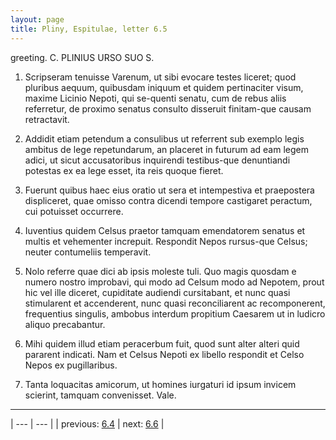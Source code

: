 ```yaml
---
layout: page
title: Pliny, Espitulae, letter 6.5
---
```


greeting. C. PLINIUS URSO SUO S.



1. Scripseram tenuisse Varenum, ut sibi evocare testes liceret; quod pluribus aequum, quibusdam iniquum et quidem pertinaciter visum, maxime Licinio Nepoti, qui se-quenti senatu, cum de rebus aliis referretur, de proximo senatus consulto disseruit finitam-que causam retractavit.



2. Addidit etiam petendum a consulibus ut referrent sub exemplo legis ambitus de lege repetundarum, an placeret in futurum ad eam legem adici, ut sicut accusatoribus inquirendi testibus-que denuntiandi potestas ex ea lege esset, ita reis quoque fieret.



3. Fuerunt quibus haec eius oratio ut sera et intempestiva et praepostera displiceret, quae omisso contra dicendi tempore castigaret peractum, cui potuisset occurrere.



4. Iuventius quidem Celsus praetor tamquam emendatorem senatus et multis et vehementer increpuit. Respondit Nepos rursus-que Celsus; neuter contumeliis temperavit.



5. Nolo referre quae dici ab ipsis moleste tuli. Quo magis quosdam e numero nostro improbavi, qui modo ad Celsum modo ad Nepotem, prout hic vel ille diceret, cupiditate audiendi cursitabant, et nunc quasi stimularent et accenderent, nunc quasi reconciliarent ac recomponerent, frequentius singulis, ambobus interdum propitium Caesarem ut in ludicro aliquo precabantur.



6. Mihi quidem illud etiam peracerbum fuit, quod sunt alter alteri quid pararent indicati. Nam et Celsus Nepoti ex libello respondit et Celso Nepos ex pugillaribus.



7. Tanta loquacitas amicorum, ut homines iurgaturi id ipsum invicem scierint, tamquam convenisset. Vale.



---

| --- | --- |
| previous: [6.4](../6.4/) | next: [6.6](../6.6/) |